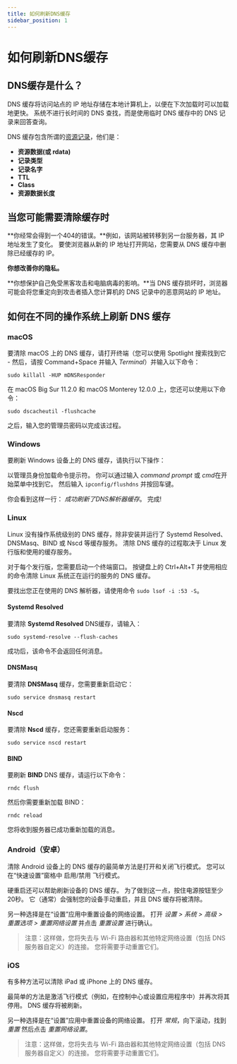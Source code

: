```yaml
---
title: 如何刷新DNS缓存
sidebar_position: 1
---
```


# 如何刷新DNS缓存

## DNS缓存是什么？

DNS 缓存将访问站点的 IP 地址存储在本地计算机上，以便在下次加载时可以加载地更快。 系统不进行长时间的 DNS 查找，而是使用临时 DNS 缓存中的 DNS 记录来回答查询。

DNS 缓存包含所谓的[资源记录](https://en.wikipedia.org/wiki/Domain_Name_System#Resource_records)，他们是：

* **资源数据(或 rdata)**
* **记录类型**
* **记录名字**
* **TTL**
* **Class**
* **资源数据长度**

## 当您可能需要清除缓存时

**你经常会得到一个404的错误。**例如，该网站被转移到另一台服务器，其 IP 地址发生了变化。 要使浏览器从新的 IP 地址打开网站，您需要从 DNS 缓存中删除已经缓存的 IP。

**你想改善你的隐私。**

**你想保护自己免受黑客攻击和电脑病毒的影响。**当 DNS 缓存损坏时，浏览器可能会将您重定向到攻击者插入您计算机的 DNS 记录中的恶意网站的 IP 地址。

## 如何在不同的操作系统上刷新 DNS 缓存

### macOS

要清除 macOS 上的 DNS 缓存，请打开终端（您可以使用 Spotlight 搜索找到它 - 然后，请按 Command+Space 并输入 *Terminal*）并输入以下命令：

`sudo killall -HUP mDNSResponder`

在 macOS Big Sur 11.2.0 和 macOS Monterey 12.0.0 上，您还可以使用以下命令：

`sudo dscacheutil -flushcache`

之后，输入您的管理员密码以完成该过程。

### Windows

要刷新 Windows 设备上的 DNS 缓存，请执行以下操作：

以管理员身份加载命令提示符。 你可以通过输入 *command prompt* 或 *cmd*在开始菜单中找到它。 然后输入 `ipconfig/flushdns` 并按回车键。

你会看到这样一行： *成功刷新了DNS解析器缓存*。 完成!

### Linux

Linux 没有操作系统级别的 DNS 缓存，除非安装并运行了 Systemd Resolved、DNSMasq、BIND 或 Nscd 等缓存服务。 清除 DNS 缓存的过程取决于 Linux 发行版和使用的缓存服务。

对于每个发行版，您需要启动一个终端窗口。 按键盘上的 Ctrl+Alt+T 并使用相应的命令清除 Linux 系统正在运行的服务的 DNS 缓存。

要找出您正在使用的 DNS 解析器，请使用命令 `sudo lsof -i :53 -S`。

#### Systemd Resolved

要清除 **Systemd Resolved** DNS缓存，请输入：

`sudo systemd-resolve --flush-caches`

成功后，该命令不会返回任何消息。

#### DNSMasq

要清除 **DNSMasq** 缓存，您需要重新启动它：

`sudo service dnsmasq restart`

#### Nscd

要清除 **Nscd** 缓存，您还需要重新启动服务：

`sudo service nscd restart`

#### BIND

要刷新 **BIND** DNS 缓存，请运行以下命令：

`rndc flush`

然后你需要重新加载 BIND：

`rndc reload`

您将收到服务器已成功重新加载的消息。

### Android（安卓）

清除 Android 设备上的 DNS 缓存的最简单方法是打开和关闭飞行模式。 您可以在“快速设置”窗格中 启用/禁用 飞行模式。

硬重启还可以帮助刷新设备的 DNS 缓存。 为了做到这一点，按住电源按钮至少20秒。 它（通常）会强制您的设备手动重启，并且 DNS 缓存将被清除。

另一种选择是在“设置”应用中重置设备的网络设置。 打开 *设置 > 系统 > 高级 > 重置选项 > 重置网络设置* 并点击 *重置设置* 进行确认。

> 注意：这样做，您将失去与 Wi-Fi 路由器和其他特定网络设置（包括 DNS 服务器自定义）的连接。 您将需要手动重置它们。

### iOS

有多种方法可以清除 iPad 或 iPhone 上的 DNS 缓存。

最简单的方法是激活飞行模式（例如，在控制中心或设置应用程序中）并再次将其停用。 DNS 缓存将被刷新。

另一种选择是在“设置”应用中重置设备的网络设置。 打开 *常规*，向下滚动，找到 *重置* 然后点击 *重置网络设置*。

> 注意：这样做，您将失去与 Wi-Fi 路由器和其他特定网络设置（包括 DNS 服务器自定义）的连接。 您将需要手动重置它们。